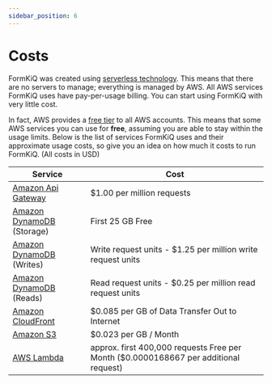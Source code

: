 ```yaml
---
sidebar_position: 6
---
```


# Costs

FormKiQ was created using [serverless technology](https://aws.amazon.com/serverless). This means that there are no servers to manage; everything is managed by AWS. All AWS services FormKiQ uses have pay-per-usage billing. You can start using FormKiQ with very little cost.

In fact, AWS provides a [free tier](https://aws.amazon.com/free) to all AWS accounts. This means that some AWS services you can use for **free**, assuming you are able to stay within the usage limits. Below is the list of services FormKiQ uses and their approximate usage costs, so give you an idea on how much it costs to run FormKiQ. (All costs in USD)

| Service    | Cost |
| -------- | ------- |
| [Amazon Api Gateway](https://aws.amazon.com/api-gateway/pricing) |   $1.00 per million requests |
| [Amazon DynamoDB](https://aws.amazon.com/dynamodb/pricing/on-demand) (Storage)  |  First 25 GB Free |
| [Amazon DynamoDB](https://aws.amazon.com/dynamodb/pricing/on-demand) (Writes) |Write request units - $1.25 per million write request units |
| [Amazon DynamoDB](https://aws.amazon.com/dynamodb/pricing/on-demand) (Reads) |Read request units - $0.25 per million read request units |
| [Amazon CloudFront](https://aws.amazon.com/cloudfront/pricing) |   $0.085 per GB of Data Transfer Out to Internet |
| [Amazon S3](https://aws.amazon.com/s3/pricing) |   $0.023 per GB / Month |
| [AWS Lambda](https://aws.amazon.com/lambda/pricing) |   approx. first 400,000 requests Free per Month ($0.0000168667 per additional request) |
